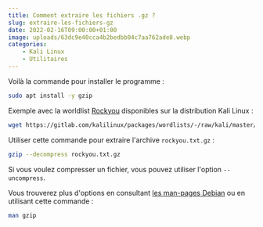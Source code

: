 ```yaml
---
title: Comment extraire les fichiers .gz ?
slug: extraire-les-fichiers-gz
date: 2022-02-16T09:00:00+01:00
image: uploads/63dc9e40cca4b2bedbb04c7aa762ade8.webp
categories:
    - Kali Linux
    - Utilitaires
---
```


Voilà la commande pour installer le programme :

```bash
sudo apt install -y gzip
```

Exemple avec la worldlist [Rockyou](https://gitlab.com/kalilinux/packages/wordlists/) disponibles sur la distribution Kali Linux : 

```bash
wget https://gitlab.com/kalilinux/packages/wordlists/-/raw/kali/master/rockyou.txt.gz
```

Utiliser cette commande pour extraire l'archive `rockyou.txt.gz` :

```bash
gzip --decompress rockyou.txt.gz
```

Si vous voulez compresser un fichier, vous pouvez utiliser l'option `--uncompress`.

Vous trouverez plus d'options en consultant [les man-pages Debian](https://manpages.debian.org/bullseye/manpages-fr/gzip.1.fr.html) ou en utilisant cette commande :

```bash
man gzip
```
